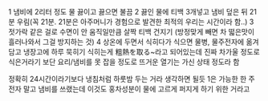 1 냄비에 2리터 정도 물 끓이고 끓으면 불끔
2 끓인 물에 티백
3개넣고 냄비 덮은 뒤 21분 우림(꼭 21분. 21분은 아주머니가 경험으로 발견한 최적의 우리는 시간이라 함..)
3 젓가락 같은 걸로 수면이 안 움직일만큼 살짝 티백 건지기 (방정맞게 빼면 차 떫은맛이 흘러나와서 그걸 방지하는 것)
4 상온에 두면서 식히다가 식으면 물병, 물주전자에 옮겨 담고 냉장고에 하루 묵히기 식히는게 粗熱を取る~라고 되어있는데 진짜 차가울 정도로 식은거라기 보단 요리/냄비를 못 잡을 정도로 뜨거운 열기는 가신 상태 정도라 함

정확히 24시간이라기보다 냉침처럼 하룻밤 두는 거라 생각하면 될듯 1은 가능한 한 주전자 말고 냄비를 쓰랬는데 이것도 홍차성분이 물에 고르게 퍼지게 하기 위한 거라고